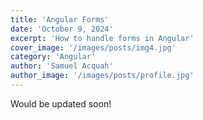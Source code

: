 ```yaml
---
title: 'Angular Forms'
date: 'October 9, 2024'
excerpt: 'How to handle forms in Angular'
cover_image: '/images/posts/img4.jpg'
category: 'Angular'
author: 'Samuel Acquah'
author_image: '/images/posts/profile.jpg'
---
```


<!-- Markdown generator - https://jaspervdj.be/lorem-markdownum/ -->

 Would be updated soon!